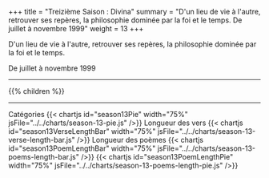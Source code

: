 +++
title = "Treizième Saison : Divina"
summary = "D'un lieu de vie à l'autre, retrouver ses repères, la philosophie dominée par la foi et le temps. De juillet à novembre 1999"
weight = 13
+++

D'un lieu de vie à l'autre, retrouver ses repères, la philosophie dominée par la foi et le temps.

De juillet à novembre 1999

---
{{% children  %}}

---
Catégories
{{< chartjs id="season13Pie" width="75%" jsFile="../../charts/season-13-pie.js" />}}
Longueur des vers
{{< chartjs id="season13VerseLengthBar" width="75%" jsFile="../../charts/season-13-verse-length-bar.js" />}}
Longueur des poèmes
{{< chartjs id="season13PoemLengthBar" width="75%" jsFile="../../charts/season-13-poems-length-bar.js" />}}
{{< chartjs id="season13PoemLengthPie" width="75%" jsFile="../../charts/season-13-poems-length-pie.js" />}}
